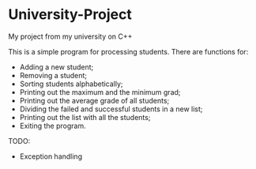 # University-Project
My project from my university on C++

This is a simple program for processing students. 
There are functions for:

- Adding a new student;
- Removing a student;
- Sorting students alphabetically;
- Printing out the maximum and the minimum grad;
- Printing out the average grade of all students;
- Dividing the failed and successful students in a new list;
- Printing out the list with all the students;
- Exiting the program.

TODO:
- Exception handling
